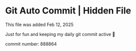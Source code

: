 # Git Auto Commit | Hidden File

This file was added Feb 12, 2025

Just for fun and keeping my daily git commit active 🤪

commit number: 888864
